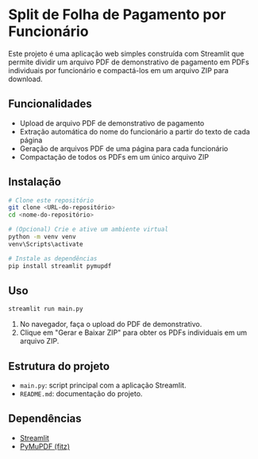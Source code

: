 # Split de Folha de Pagamento por Funcionário

Este projeto é uma aplicação web simples construída com Streamlit que permite dividir um arquivo PDF de demonstrativo de pagamento em PDFs individuais por funcionário e compactá-los em um arquivo ZIP para download.

## Funcionalidades

- Upload de arquivo PDF de demonstrativo de pagamento
- Extração automática do nome do funcionário a partir do texto de cada página
- Geração de arquivos PDF de uma página para cada funcionário
- Compactação de todos os PDFs em um único arquivo ZIP

## Instalação

```bash
# Clone este repositório
git clone <URL-do-repositório>
cd <nome-do-repositório>

# (Opcional) Crie e ative um ambiente virtual
python -m venv venv
venv\Scripts\activate

# Instale as dependências
pip install streamlit pymupdf
```

## Uso

```bash
streamlit run main.py
```

1. No navegador, faça o upload do PDF de demonstrativo.
2. Clique em "Gerar e Baixar ZIP" para obter os PDFs individuais em um arquivo ZIP.

## Estrutura do projeto

- `main.py`: script principal com a aplicação Streamlit.
- `README.md`: documentação do projeto.

## Dependências

- [Streamlit](https://streamlit.io/)
- [PyMuPDF (fitz)](https://pypi.org/project/PyMuPDF/) 